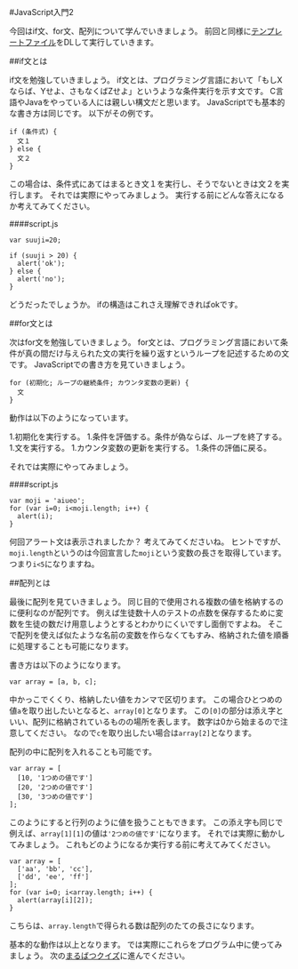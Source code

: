 #JavaScript入門2

今回はif文、for文、配列について学んでいきましょう。
前回と同様に[テンプレートファイル](./js_template.zip?raw=true)をDLして実行していきます。

##if文とは

if文を勉強していきましょう。
if文とは、プログラミング言語において「もしXならば、Yせよ、さもなくばZせよ」というような条件実行を示す文です。
C言語やJavaをやっている人には親しい構文だと思います。
JavaScriptでも基本的な書き方は同じです。
以下がその例です。

```
if (条件式) {
  文１
} else {
  文２
}
```
この場合は、条件式にあてはまるとき文１を実行し、そうでないときは文２を実行します。
それでは実際にやってみましょう。
実行する前にどんな答えになるか考えてみてください。

####script.js
```
var suuji=20;

if (suuji > 20) {
  alert('ok');
} else {
  alert('no');
}
```
どうだったでしょうか。
ifの構造はこれさえ理解できればokです。

##for文とは

次はfor文を勉強していきましょう。
for文とは、プログラミング言語において条件が真の間だけ与えられた文の実行を繰り返すというループを記述するための文です。
JavaScriptでの書き方を見ていきましょう。

```
for (初期化; ループの継続条件; カウンタ変数の更新) {
  文
}
```
動作は以下のようになっています。

1.初期化を実行する。
1.条件を評価する。条件が偽ならば、ループを終了する。
1.文を実行する。
1.カウンタ変数の更新を実行する。
1.条件の評価に戻る。

それでは実際にやってみましょう。

####script.js
```
var moji = 'aiueo';
for (var i=0; i<moji.length; i++) {
  alert(i);
}
```
何回アラート文は表示されましたか？
考えてみてくださいね。
ヒントですが、`moji.length`というのは今回宣言した`moji`という変数の長さを取得しています。
つまり`i<5`になりますね。

##配列とは

最後に配列を見ていきましょう。
同じ目的で使用される複数の値を格納するのに便利なのが配列です。
例えば生徒数十人のテストの点数を保存するために変数を生徒の数だけ用意しようとするとわかりにくいですし面倒ですよね。
そこで配列を使えば似たような名前の変数を作らなくてもすみ、格納された値を順番に処理することも可能になります。

書き方は以下のようになります。

```
var array = [a, b, c];
```
中かっこでくくり、格納したい値をカンマで区切ります。
この場合ひとつめの値`a`を取り出したいとなると、`array[0]`となります。
この`[0]`の部分は添え字といい、配列に格納されているものの場所を表します。
数字は0から始まるので注意してください。
なので`c`を取り出したい場合は`array[2]`となります。

配列の中に配列を入れることも可能です。
```
var array = [
  [10, '1つめの値です']
  [20, '2つめの値です']
  [30, '3つめの値です']
];
```

このようにすると行列のように値を扱うこともできます。
この添え字も同じで例えば、`array[1][1]`の値は`'2つめの値です'`になります。
それでは実際に動かしてみましょう。
これもどのようになるか実行する前に考えてみてください。

```
var array = [
  ['aa', 'bb', 'cc'],
  ['dd', 'ee', 'ff']
];
for (var i=0; i<array.length; i++) {
  alert(array[i][2]);
}
```
こちらは、`array.length`で得られる数は配列のたての長さになります。


基本的な動作は以上となります。
では実際にこれらをプログラム中に使ってみましょう。
次の[まるばつクイズ](./marubatsu.md)に進んでください。

